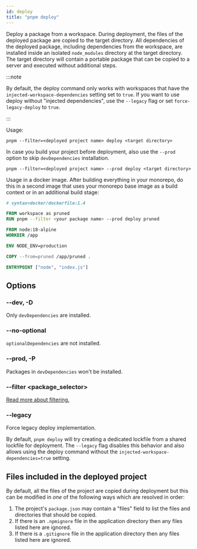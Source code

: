 ```yaml
---
id: deploy
title: "pnpm deploy"
---
```


Deploy a package from a workspace. During deployment, the files of the deployed package are copied to the target directory. All dependencies of the deployed package, including dependencies from the workspace, are installed inside an isolated `node_modules` directory at the target directory. The target directory will contain a portable package that can be copied to a server and executed without additional steps.

:::note

By default, the deploy command only works with workspaces that have the `injected-workspace-dependencies` setting set to `true`. If you want to use deploy without "injected dependencies", use the `--legacy` flag or set `force-legacy-deploy` to `true`.

:::

Usage:

```
pnpm --filter=<deployed project name> deploy <target directory>
```

In case you build your project before deployment, also use the `--prod` option to skip `devDependencies` installation.

```
pnpm --filter=<deployed project name> --prod deploy <target directory>
```

Usage in a docker image. After building everything in your monorepo, do this in a second image that uses your monorepo base image as a build context or in an additional build stage:

```Dockerfile
# syntax=docker/dockerfile:1.4

FROM workspace as pruned
RUN pnpm --filter <your package name> --prod deploy pruned

FROM node:18-alpine
WORKDIR /app

ENV NODE_ENV=production

COPY --from=pruned /app/pruned .

ENTRYPOINT ["node", "index.js"]
```

## Options

### --dev, -D

Only `devDependencies` are installed.

### --no-optional

`optionalDependencies` are not installed.

### --prod, -P

Packages in `devDependencies` won't be installed.

### --filter &lt;package_selector\>

[Read more about filtering.](../filtering.md)

### --legacy

Force legacy deploy implementation.

By default, `pnpm deploy` will try creating a dedicated lockfile from a shared lockfile for deployment. The `--legacy` flag disables this behavior and also allows using the deploy command without the `injected-workspace-dependencies=true` setting.

## Files included in the deployed project

By default, all the files of the project are copied during deployment but this can be modified in _one_ of the following ways which are resolved in order:

1. The project's `package.json` may contain a "files" field to list the files and directories that should be copied.
2. If there is an `.npmignore` file in the application directory then any files listed here are ignored.
3. If there is a `.gitignore` file in the application directory then any files listed here are ignored.
